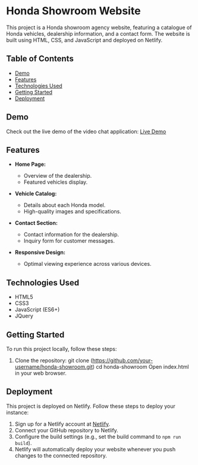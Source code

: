 # Honda Showroom Website

This project is a Honda showroom agency website, featuring a catalogue of Honda vehicles, dealership information, and a contact form. The website is built using HTML, CSS, and JavaScript and deployed on Netlify.

## Table of Contents

- [Demo](#demo)
- [Features](#features)
- [Technologies Used](#technologies-used)
- [Getting Started](#getting-started)
- [Deployment](#deployment)

## Demo

Check out the live demo of the video chat application: [Live Demo](https://heartfelt-frangollo-e79af6.netlify.app/models)

## Features

- **Home Page:**
  - Overview of the dealership.
  - Featured vehicles display.

- **Vehicle Catalog:**
  - Details about each Honda model.
  - High-quality images and specifications.

- **Contact Section:**
  - Contact information for the dealership.
  - Inquiry form for customer messages.

- **Responsive Design:**
  - Optimal viewing experience across various devices.

## Technologies Used

- HTML5
- CSS3
- JavaScript (ES6+)
- JQuery

## Getting Started

To run this project locally, follow these steps:

1. Clone the repository:
git clone (https://github.com/your-username/honda-showroom.git)
cd honda-showroom
Open index.html in your web browser.

## Deployment
This project is deployed on Netlify. Follow these steps to deploy your instance:

1. Sign up for a Netlify account at [Netlify](https://www.netlify.com/).
2. Connect your GitHub repository to Netlify.
3. Configure the build settings (e.g., set the build command to `npm run build`).
4. Netlify will automatically deploy your website whenever you push changes to the connected repository.

